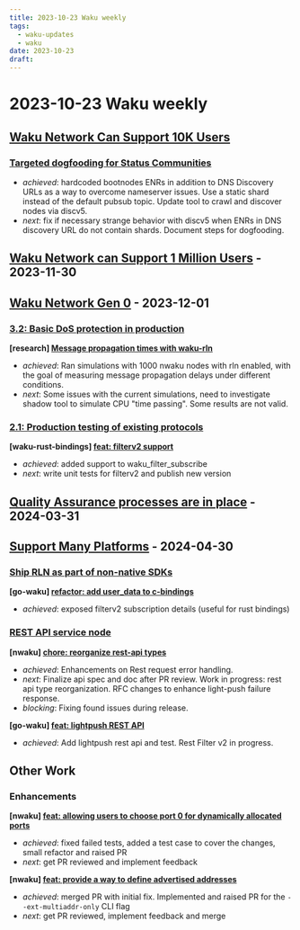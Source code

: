 ```yaml
---
title: 2023-10-23 Waku weekly
tags:
  - waku-updates
  - waku
date: 2023-10-23
draft:
---
```


# 2023-10-23 Waku weekly

## [Waku Network Can Support 10K Users](https://github.com/waku-org/pm/issues/12)

### [Targeted dogfooding for Status Communities](https://github.com/waku-org/pm/issues/97)


- _achieved_: hardcoded bootnodes ENRs in addition to DNS Discovery URLs as a way to overcome nameserver issues. Use a static shard instead of the default pubsub topic. Update tool to crawl and discover nodes via discv5.
- _next_:  fix if necessary strange behavior with discv5 when ENRs in DNS discovery URL do not contain shards. Document steps for dogfooding.

## [Waku Network can Support 1 Million Users](https://github.com/waku-org/pm/issues/83) - 2023-11-30

## [Waku Network Gen 0](https://github.com/waku-org/pm/issues/50) - 2023-12-01

### [3.2: Basic DoS protection in production](https://github.com/waku-org/pm/issues/70)

**[research] [Message propagation times with waku-rln](https://github.com/waku-org/research/issues/42)**

- _achieved_: Ran simulations with 1000 nwaku nodes with rln enabled, with the goal of measuring message propagation delays under different conditions.
- _next_: Some issues with the current simulations, need to investigate shadow tool to simulate CPU "time passing". Some results are not valid.

### [2.1: Production testing of existing protocols](https://github.com/waku-org/pm/issues/49)

**[waku-rust-bindings] [feat: filterv2 support](https://github.com/waku-org/waku-rust-bindings/issues/71)**

- _achieved_: added support to waku_filter_subscribe
- _next_: write unit tests for filterv2 and publish new version

## [Quality Assurance processes are in place](https://github.com/waku-org/pm/issues/73) - 2024-03-31

## [Support Many Platforms](https://github.com/waku-org/pm/issues/42) - 2024-04-30

### [Ship RLN as part of non-native SDKs](https://github.com/waku-org/pm/issues/88)

**[go-waku] [refactor: add user_data to c-bindings](https://github.com/waku-org/go-waku/issues/788)**

- _achieved_: exposed filterv2 subscription details (useful for rust bindings)

### [REST API service node](https://github.com/waku-org/pm/issues/82)

**[nwaku] [chore: reorganize rest-api types](https://github.com/waku-org/nwaku/issues/2121)**

- _achieved_: Enhancements on Rest request error handling.
- _next_: Finalize api spec and doc after PR review. Work in progress: rest api type reorganization. RFC changes to enhance light-push failure response.
- _blocking_: Fixing found issues during release.

**[go-waku] [feat: lightpush REST API](https://github.com/waku-org/go-waku/issues/813)**

- _achieved_: Add lightpush rest api and test. Rest Filter v2 in progress.

## Other Work

### Enhancements

**[nwaku] [feat: allowing users to choose port 0 for dynamically allocated ports](https://github.com/waku-org/nwaku/issues/2042)**

- _achieved_: fixed failed tests, added a test case to cover the changes, small refactor and raised PR
- _next_: get PR reviewed and implement feedback

**[nwaku] [feat: provide a way to define advertised addresses](https://github.com/waku-org/nwaku/issues/1797)**

- _achieved_: merged PR with initial fix. Implemented and raised PR for the `--ext-multiaddr-only` CLI flag
- _next_: get PR reviewed, implement feedback and merge
